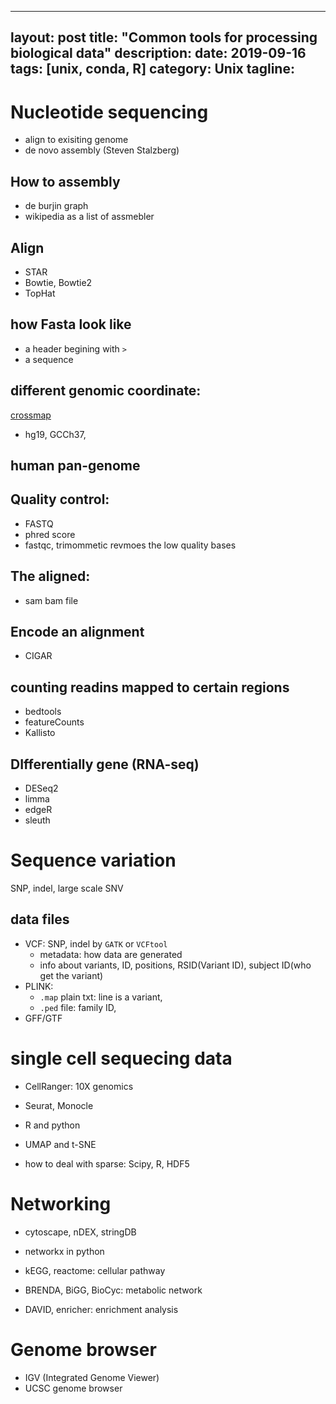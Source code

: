 ---
layout: post
title:  "Common tools for processing biological data"
description:
date:   2019-09-16
tags: [unix, conda, R]
category: Unix
tagline: 
--
# Nucleotide sequencing
- align to exisiting genome
- de novo assembly (Steven Stalzberg)

## How to assembly
- de burjin graph
- wikipedia as a list of assmebler

## Align
- STAR
- Bowtie, Bowtie2
- TopHat

## how Fasta look like
- a header begining with `>`
- a sequence

## different genomic coordinate: 
[crossmap](https://academic.oup.com/bioinformatics/article/30/7/1006/234947)

- hg19, GCCh37,

## human pan-genome

## Quality control:
- FASTQ
- phred score
- fastqc, trimommetic revmoes the low quality bases

## The aligned:
- sam bam file

## Encode an alignment 
- CIGAR

## counting readins mapped to certain regions
- bedtools
- featureCounts
- Kallisto

## DIfferentially gene (RNA-seq)
- DESeq2
- limma
- edgeR
- sleuth

# Sequence variation
SNP, indel, large scale SNV

## data files
- VCF: SNP, indel by `GATK` or `VCFtool`
   - metadata: how data are generated
   - info about variants, ID, positions, RSID(Variant ID), subject ID(who get the variant)
- PLINK:
   - `.map` plain txt: line is a variant, 
   - `.ped` file: family ID,
- GFF/GTF

# single cell sequecing data
- CellRanger: 10X genomics
- Seurat, Monocle
- R and python

- UMAP and t-SNE

- how to deal with sparse: Scipy, R, HDF5

# Networking
- cytoscape, nDEX, stringDB
- networkx in python

- kEGG, reactome: cellular pathway
- BRENDA, BiGG, BioCyc: metabolic network
- DAVID, enricher: enrichment analysis

# Genome browser
- IGV (Integrated Genome Viewer)
- UCSC genome browser


